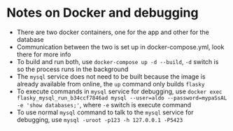 # Notes on Docker and debugging

- There are two docker containers, one for the app and other for the database
- Communication between the two is set up in docker-compose.yml, look there for more info
- To build and run both, use ```docker-compose up -d --build```, ```-d``` switch is so the process runs in the background
- The ```mysql``` service does not need to be built because the image is already available from online, the ```up``` command only builds ```flasky```
- To execute commands in ```mysql``` service for debugging, use ```docker exec flasky_mysql_run_b34ccf7846ad mysql --user=aldo --password=mypaSsAL -e 'show databases;'```, where ```-e``` switch is execute command
- To use normal ```mysql``` command to talk to the ```mysql``` service for debugging, use ```mysql -uroot -p123 -h 127.0.0.1 -P5423```

